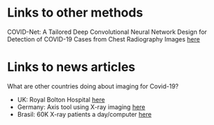 # Links to other methods

COVID-Net: A Tailored Deep Convolutional Neural Network Design for Detection of COVID-19 Cases from Chest Radiography Images [here](https://github.com/lindawangg/COVID-Net)


# Links to news articles
What are other countries doing about imaging for Covid-19?

- UK: Royal Bolton Hospital [here](https://www.bbc.com/news/business-52483082)
- Germany: Axis tool using X-ray imaging [here](https://www.axisimagingnews.com/imaging-insights/imaging-research/new-x-ray-method-for-covid-19-diagnosis-ready-for-patient-testing)
- Brasil: 60K X-ray patients a day/computer [here](https://epoca.globo.com/brasil/pesquisadores-criam-aplicativo-para-diagnostico-da-covid-19-partir-de-raio-dos-pulmoes-24550251)
